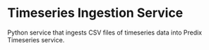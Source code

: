 # Timeseries Ingestion Service

Python service that ingests CSV files of timeseries data into Predix Timeseries service.

